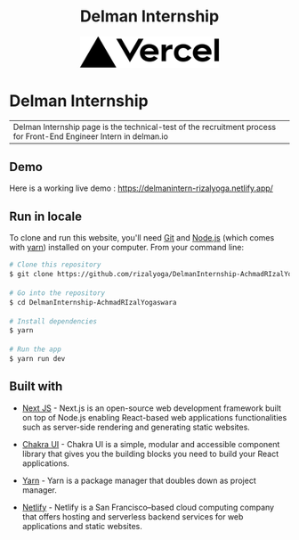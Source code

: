 <div align="center">

<h1>Delman Internship</h1>

<!-- PROJECT LOGO -->

<img src="public/vercel.svg" alt="Logo" width="250" height="auto" />

</div>

# Delman Internship

<table>
<tr>
<td>
Delman Internship page is the technical-test of the recruitment process for Front-End Engineer Intern in delman.io
</td>
</tr>
</table>

## Demo

Here is a working live demo : https://delmanintern-rizalyoga.netlify.app/

## Run in locale

To clone and run this website, you'll need [Git](https://git-scm.com) and [Node.js](https://nodejs.org/en/download/) (which comes with [yarn](https://yarnpkg.com/)) installed on your computer. From your command line:

```bash
# Clone this repository
$ git clone https://github.com/rizalyoga/DelmanInternship-AchmadRIzalYogaswara.git

# Go into the repository
$ cd DelmanInternship-AchmadRIzalYogaswara

# Install dependencies
$ yarn

# Run the app
$ yarn run dev
```

## Built with

- [Next JS](https://nextjs.org/) - Next.js is an open-source web development framework built on top of Node.js enabling React-based web applications functionalities such as server-side rendering and generating static websites.

- [Chakra UI](https://chakra-ui.com/) - Chakra UI is a simple, modular and accessible component library that gives you the building blocks you need to build your React applications.

- [Yarn](https://yarnpkg.com/) - Yarn is a package manager that doubles down as project manager.

- [Netlify](https://www.netlify.com/) - Netlify is a San Francisco–based cloud computing company that offers hosting and serverless backend services for web applications and static websites.
